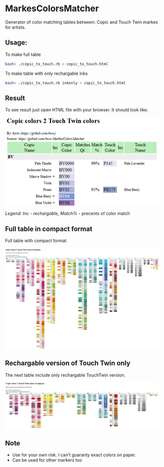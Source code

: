 # MarkesColorsMatcher

Generator of color matching tables between: Copic and Touch Twin markes for artists.

## Usage:

To make full table 

```bash
bash> ./copic_to_touch.rb > copic_to_touch.html
```

To make table with only rechargable inks

```bash
bash> ./copic_to_touch.rb inkonly > copic_to_touch.html
```

## Result

To see result just open HTML file with your browser. It should look like:

![Sample](Sample.png)

*Legend:* *Inc* - _rechargable_, *Match%* - precents of color match 

## Full table in compact format

Full table with compact format

![Copic to Touch Table](copic_to_touch_colors_compact.jpg)

## Rechargable version of Touch Twin only

The next table include only rechargable TouchTwin version.

![Copic to Touch Table (Ink Only)](copic_to_touch_colors_compact_inkonly.jpg)

## Note
* Use for your own risk. I can't guaranty exact colors on paper.
* Can be used for other markers too
